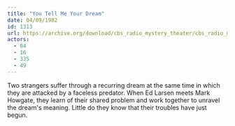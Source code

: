 ```yaml
---
title: "You Tell Me Your Dream"
date: 04/09/1982
id: 1313
url: https://archive.org/download/cbs_radio_mystery_theater/cbs_radio_mystery_theater-1301-1350.zip/cbs_radio_mystery_theater-1301-1350%2Fcbsrmt_1313_you_tell_me_your_dream.mp3
actors:
  - 84
  - 16
  - 335
  - 49
---
```

Two strangers suffer through a recurring dream at the same time in which they are attacked by a faceless predator. When Ed Larsen meets Mark Howgate, they learn of their shared problem and work together to unravel the dream's meaning. Little do they know that their troubles have just begun.